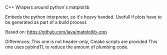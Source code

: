 C++ Wrapers around python's matplotlib

Embeds the python interpreter, so it's heavy handed.
Usefull if plots have to be generated as part of a build process

Based on:
https://github.com/lava/matplotlib-cpp

Differences:
This one is not header-only, Cmake scripts are provided
This one uses pybind11, to reduce the amount of plumbing code.

